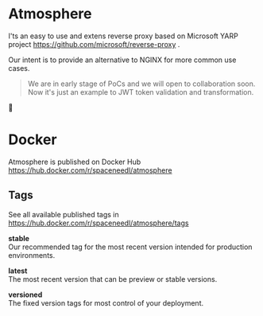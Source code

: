 # Atmosphere

I'ts an easy to use and extens reverse proxy based on Microsoft YARP project https://github.com/microsoft/reverse-proxy .

Our intent is to provide an alternative to NGINX for more common use cases.

> We are in early stage of PoCs and we will open to collaboration soon.  
> Now it's just an example to JWT token validation and transformation.

🚀

# Docker 
Atmosphere is published on Docker Hub  
https://hub.docker.com/r/spaceneedl/atmosphere

## Tags
See all available published tags in   
https://hub.docker.com/r/spaceneedl/atmosphere/tags

**stable**  
Our recommended tag for the most recent version intended for production environments.

**latest**  
The most recent version that can be preview or stable versions.

**versioned**  
The fixed version tags for most control of your deployment.


